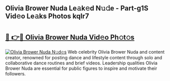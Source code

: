 ## Olivia Brower Nuda Le𝚊k𝚎d N𝚞𝚍e - Part-g1S Vid𝚎o Le𝚊ks Photos kqIr7

# <h2><a href="http://fbfcgh.evod.top/?m=Olivia+Brower+Nuda">🔗 👉🔴 Olivia Brower Nuda Vid𝚎o Ph𝚘t𝚘s</a></h2>

[![Olivia Brower Nuda N𝚞d𝚎s](https://i.imgur.com/8V9OHl7.gif)](http://fbfcgh.evod.top/?m=Olivia+Brower+Nuda)
Web celebrity Olivia Brower Nuda and content creator, renowned for posting dance and lifestyle content through solo and collaborative dance routines and brief videos. Leadership qualities Olivia Brower Nuda are essential for public figures to inspire and motivate their followers. 
